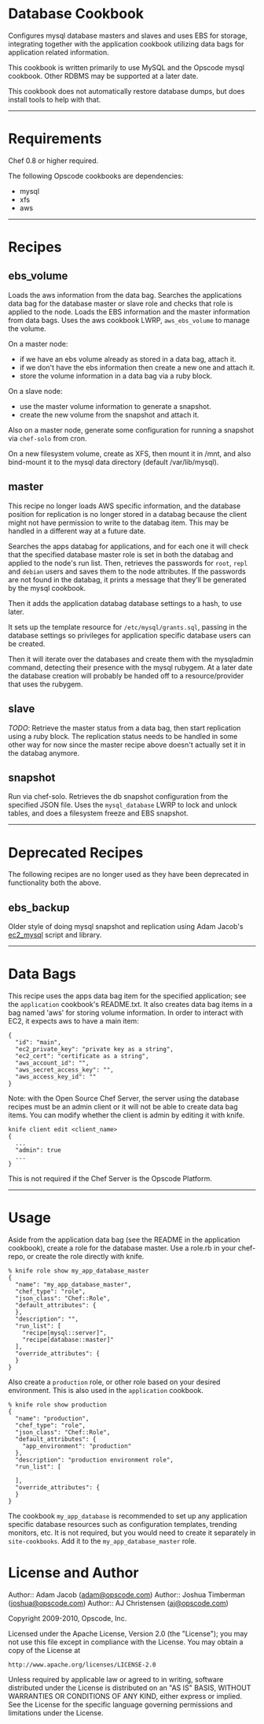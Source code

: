 Database Cookbook
=================

Configures mysql database masters and slaves and uses EBS for storage, integrating together with the application cookbook utilizing data bags for application related information.

This cookbook is written primarily to use MySQL and the Opscode mysql cookbook. Other RDBMS may be supported at a later date.

This cookbook does not automatically restore database dumps, but does install tools to help with that.

---
Requirements
============

Chef 0.8 or higher required.

The following Opscode cookbooks are dependencies:

* mysql
* xfs
* aws

---
Recipes
=======

ebs_volume
----------

Loads the aws information from the data bag. Searches the applications data bag for the database master or slave role and checks that role is applied to the node. Loads the EBS information and the master information from data bags. Uses the aws cookbook LWRP, `aws_ebs_volume` to manage the volume.

On a master node:
* if we have an ebs volume already as stored in a data bag, attach it.
* if we don't have the ebs information then create a new one and attach it.
* store the volume information in a data bag via a ruby block.

On a slave node:
* use the master volume information to generate a snapshot.
* create the new volume from the snapshot and attach it.

Also on a master node, generate some configuration for running a snapshot via `chef-solo` from cron.

On a new filesystem volume, create as XFS, then mount it in /mnt, and also bind-mount it to the mysql data directory (default /var/lib/mysql).

master
------

This recipe no longer loads AWS specific information, and the database position for replication is no longer stored in a databag because the client might not have permission to write to the databag item. This may be handled in a different way at a future date.

Searches the apps databag for applications, and for each one it will check that the specified database master role is set in both the databag and applied to the node's run list. Then, retrieves the passwords for `root`, `repl` and `debian` users and saves them to the node attributes. If the passwords are not found in the databag, it prints a message that they'll be generated by the mysql cookbook.

Then it adds the application databag database settings to a hash, to use later.

It sets up the template resource for `/etc/mysql/grants.sql`, passing in the database settings so privileges for application specific database users can be created.

Then it will iterate over the databases and create them with the mysqladmin command, detecting their presence with the mysql rubygem. At a later date the database creation will probably be handed off to a resource/provider that uses the rubygem.

slave
-----

_TODO_: Retrieve the master status from a data bag, then start replication using a ruby block. The replication status needs to be handled in some other way for now since the master recipe above doesn't actually set it in the databag anymore.

snapshot
--------

Run via chef-solo. Retrieves the db snapshot configuration from the specified JSON file. Uses the `mysql_database` LWRP to lock and unlock tables, and does a filesystem freeze and EBS snapshot.

---
Deprecated Recipes
==================

The following recipes are no longer used as they have been deprecated in functionality both the above.

ebs_backup
----------

Older style of doing mysql snapshot and replication using Adam Jacob's [ec2_mysql][0] script and library.

[0]: http://github.com/adamhjk/ec2_mysql

---
Data Bags
=========

This recipe uses the apps data bag item for the specified application; see the `application` cookbook's README.txt. It also creates data bag items in a bag named 'aws' for storing volume information. In order to interact with EC2, it expects aws to have a main item:

    {
      "id": "main",
      "ec2_private_key": "private key as a string",
      "ec2_cert": "certificate as a string",
      "aws_account_id": "",
      "aws_secret_access_key": "",
      "aws_access_key_id": ""
    }

Note: with the Open Source Chef Server, the server using the database recipes must be an admin client or it will not be able to create data bag items. You can modify whether the client is admin by editing it with knife.

    knife client edit <client_name>
    {
      ...
      "admin": true
      ...
    }

This is not required if the Chef Server is the Opscode Platform.

---
Usage
=====

Aside from the application data bag (see the README in the application cookbook), create a role for the database master. Use a role.rb in your chef-repo, or create the role directly with knife.

    % knife role show my_app_database_master
    {
      "name": "my_app_database_master",
      "chef_type": "role",
      "json_class": "Chef::Role",
      "default_attributes": {
      },
      "description": "",
      "run_list": [
        "recipe[mysql::server]",
        "recipe[database::master]"
      ],
      "override_attributes": {
      }
    }

Also create a `production` role, or other role based on your desired environment. This is also used in the `application` cookbook.

    % knife role show production
    {
      "name": "production",
      "chef_type": "role",
      "json_class": "Chef::Role",
      "default_attributes": {
        "app_environment": "production"
      },
      "description": "production environment role",
      "run_list": [

      ],
      "override_attributes": {
      }
    }

The cookbook `my_app_database` is recommended to set up any application specific database resources such as configuration templates, trending monitors, etc. It is not required, but you would need to create it separately in `site-cookbooks`. Add it to the `my_app_database_master` role.

License and Author
==================

Author:: Adam Jacob (<adam@opscode.com>)
Author:: Joshua Timberman (<joshua@opscode.com>)
Author:: AJ Christensen (<aj@opscode.com>)

Copyright 2009-2010, Opscode, Inc.

Licensed under the Apache License, Version 2.0 (the "License");
you may not use this file except in compliance with the License.
You may obtain a copy of the License at

    http://www.apache.org/licenses/LICENSE-2.0

Unless required by applicable law or agreed to in writing, software
distributed under the License is distributed on an "AS IS" BASIS,
WITHOUT WARRANTIES OR CONDITIONS OF ANY KIND, either express or implied.
See the License for the specific language governing permissions and
limitations under the License.
